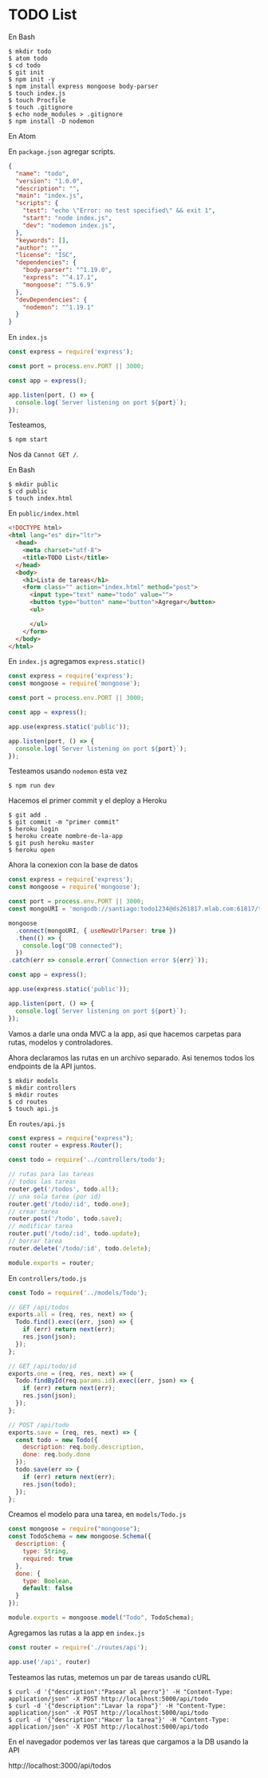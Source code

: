 # TODO List

En Bash

```
$ mkdir todo
$ atom todo
$ cd todo
$ git init
$ npm init -y
$ npm install express mongoose body-parser
$ touch index.js
$ touch Procfile
$ touch .gitignore
$ echo node_modules > .gitignore
$ npm install -D nodemon
```

En Atom

En `package.json` agregar scripts.

```json
{
  "name": "todo",
  "version": "1.0.0",
  "description": "",
  "main": "index.js",
  "scripts": {
    "test": "echo \"Error: no test specified\" && exit 1",   
    "start": "node index.js",
    "dev": "nodemon index.js",
  },
  "keywords": [],
  "author": "",
  "license": "ISC",
  "dependencies": {
    "body-parser": "^1.19.0",
    "express": "^4.17.1",
    "mongoose": "^5.6.9"
  },
  "devDependencies": {
    "nodemon": "^1.19.1"
  }
}
```

En `index.js`

```js
const express = require('express');

const port = process.env.PORT || 3000;

const app = express();

app.listen(port, () => {
  console.log(`Server listening on port ${port}`);
});
```

Testeamos,

```
$ npm start
```

Nos da `Cannot GET /`.

En Bash

```
$ mkdir public
$ cd public
$ touch index.html
```

En `public/index.html`

```html
<!DOCTYPE html>
<html lang="es" dir="ltr">
  <head>
    <meta charset="utf-8">
    <title>TODO List</title>
  </head>
  <body>
    <h1>Lista de tareas</h1>
    <form class="" action="index.html" method="post">
      <input type="text" name="todo" value="">
      <button type="button" name="button">Agregar</button>
      <ul>

      </ul>
    </form>
  </body>
</html>
```
En `index.js` agregamos `express.static()`

```js
const express = require('express');
const mongoose = require('mongoose');

const port = process.env.PORT || 3000;

const app = express();

app.use(express.static('public'));

app.listen(port, () => {
  console.log(`Server listening on port ${port}`);
});
```

Testeamos usando `nodemon` esta vez

```
$ npm run dev
```

Hacemos el primer commit y el deploy a Heroku

```
$ git add .
$ git commit -m "primer commit"
$ heroku login
$ heroku create nombre-de-la-app
$ git push heroku master
$ heroku open
```
Ahora la conexion con la base de datos

```js
const express = require('express');
const mongoose = require('mongoose');

const port = process.env.PORT || 3000;
const mongoURI = 'mongodb://santiago:todo1234@ds261817.mlab.com:61817/todo_api';

mongoose
  .connect(mongoURI, { useNewUrlParser: true })
  .then(() => {
    console.log("DB connected");
  })
.catch(err => console.error(`Connection error ${err}`));

const app = express();

app.use(express.static('public'));

app.listen(port, () => {
  console.log(`Server listening on port ${port}`);
});
```

Vamos a darle una onda MVC a la app, asi que hacemos carpetas para rutas, modelos y controladores.

Ahora declaramos las rutas en un archivo separado. Asi tenemos todos los endpoints de la API juntos.

```
$ mkdir models
$ mkdir controllers
$ mkdir routes
$ cd routes
$ touch api.js
```

En `routes/api.js`

```js
const express = require("express");
const router = express.Router();

const todo = require('../controllers/todo');

// rutas para las tareas
// todos las tareas
router.get('/todos', todo.all);
// una sola tarea (por id)
router.get('/todo/:id', todo.one);
// crear tarea
router.post('/todo', todo.save);
// modificar tarea
router.put('/todo/:id', todo.update);
// borrar tarea
router.delete('/todo/:id', todo.delete);

module.exports = router;
```

En `controllers/todo.js`

```js
const Todo = require('../models/Todo');

// GET /api/todos
exports.all = (req, res, next) => {
  Todo.find().exec((err, json) => {
    if (err) return next(err);
    res.json(json);
  });
};

// GET /api/todo/id
exports.one = (req, res, next) => {
  Todo.findById(req.params.id).exec((err, json) => {
    if (err) return next(err);
    res.json(json);
  });
};

// POST /api/todo
exports.save = (req, res, next) => {
  const todo = new Todo({
    description: req.body.description,
    done: req.body.done
  });
  todo.save(err => {
    if (err) return next(err);
    res.json(todo);
  });
};
```

Creamos el modelo para una tarea, en `models/Todo.js`

```js
const mongoose = require("mongoose");
const TodoSchema = new mongoose.Schema({
  description: {
    type: String,
    required: true
  },
  done: {
    type: Boolean,
    default: false
  }
});

module.exports = mongoose.model("Todo", TodoSchema);
```

Agregamos las rutas a la app en `index.js`

```js
const router = require('./routes/api');

app.use('/api', router)
```

Testeamos las rutas, metemos un par de tareas usando cURL

```
$ curl -d '{"description":"Pasear al perro"}' -H "Content-Type: application/json" -X POST http://localhost:5000/api/todo
$ curl -d '{"description":"Lavar la ropa"}' -H "Content-Type: application/json" -X POST http://localhost:5000/api/todo
$ curl -d '{"description":"Hacer la tarea"}' -H "Content-Type: application/json" -X POST http://localhost:5000/api/todo
```

En el navegador podemos ver las tareas que cargamos a la DB usando la API

http://localhost:3000/api/todos
